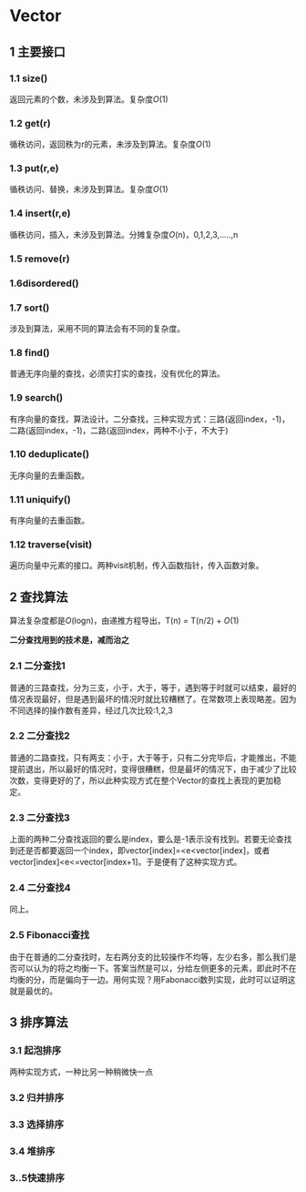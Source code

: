 # Vector

## 1 主要接口

### 1.1 size()

返回元素的个数，未涉及到算法。复杂度*O*(1)

### 1.2 get(r)

循秩访问，返回秩为r的元素，未涉及到算法。复杂度*O*(1)

### 1.3 put(r,e)

循秩访问、替换，未涉及到算法。复杂度*O*(1)

### 1.4 insert(r,e)

循秩访问，插入，未涉及到算法。分摊复杂度*O*(n)，0,1,2,3,.....,n

### 1.5 remove(r)

### 1.6disordered()

### 1.7 sort()

涉及到算法，采用不同的算法会有不同的复杂度。

### 1.8 find()

普通无序向量的查找，必须实打实的查找，没有优化的算法。

### 1.9 search()

有序向量的查找，算法设计。二分查找，三种实现方式：三路(返回index，-1)，二路(返回index，-1)，二路(返回index，两种不小于，不大于)

### 1.10 deduplicate()

无序向量的去重函数。

### 1.11 uniquify()

有序向量的去重函数。

### 1.12 traverse(visit)

遍历向量中元素的接口。两种visit机制，传入函数指针，传入函数对象。

## 2 查找算法

算法复杂度都是*O*(logn)，由递推方程导出，T(n) = T(n/2) + *O*(1)

**二分查找用到的技术是，减而治之**

### 2.1 二分查找1

普通的三路查找，分为三支，小于，大于，等于，遇到等于时就可以结束，最好的情况表现最好，但是遇到最坏的情况时就比较糟糕了。在常数项上表现略差。因为不同选择的操作数有差异，经过几次比较:1,2,3

### 2.2 二分查找2

普通的二路查找，只有两支：小于，大于等于，只有二分完毕后，才能推出，不能提前退出，所以最好的情况时，变得很糟糕，但是最坏的情况下，由于减少了比较次数，变得更好的了，所以此种实现方式在整个Vector的查找上表现的更加稳定。

### 2.3 二分查找3

上面的两种二分查找返回的要么是index，要么是-1表示没有找到。若要无论查找到还是否都要返回一个index，即vector[index]=<e<vector[index]，或者vector[index]<e<=vector[index+1]。于是便有了这种实现方式。

### 2.4 二分查找4

同上。

### 2.5 Fibonacci查找

由于在普通的二分查找时，左右两分支的比较操作不均等，左少右多，那么我们是否可以认为的将之均衡一下。答案当然是可以，分给左侧更多的元素，即此时不在均衡的分，而是偏向于一边。用何实现？用Fabonacci数列实现，此时可以证明这就是最优的。

## 3 排序算法

### 3.1 起泡排序

两种实现方式，一种比另一种稍微快一点

### 3.2 归并排序

### 3.3 选择排序

### 3.4 堆排序

### 3..5快速排序

###  